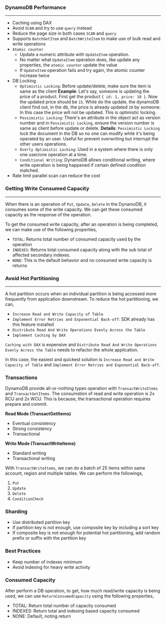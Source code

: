 ### DynamoDB Performance

---

- Caching using DAX
- Avoid `SCAN` and try to use `query` instead
- Reduce the page size in both cases `SCAN` and `query`
- Supports `BatchGetItem` and `BatchWriteItem` to make use of bulk read and write operations
- `Atomic counter`
  - Update a numeric attribute with `UpdateItem` operation.
  - No matter what `UpdateItem` operation does, like update any properties, the `atomic counter` update the value
  - If `UpdateItem` operation fails and try again, the atomic counter increase twice
- DB Locking
  - `Optimistic Locking`: Before update/delete, make sure the item is same as the client
    **Example**:
    Let's say, someone is updating the price of a product. First get the product `{ id: 1, price: 10 }`. Now the updated price should be `15`. While do the update, the dynamoDB client find out, in the db, the price is already updated `20` by someone. In this case the price will not be updated. This is optimistic locking.
  - `Pessimistic Locking`: There's an attribute in the object act as version number and in `Pessimistic Locking`, ensure the version number is same as client before update or delete.
    **Details**:
    `Pessimistic Locking` lock the document in the DB so no one can modify while it's being operated by an user. Useful for prevent overwriting but interrupt the other users operations.
  - `Overly Optimistic Locking`: Used in a system where there is only one user/one operation at a time.
  - `Conditional Writing`: DynamoDB allows conditional writing, where write operation is being happened if certain defined condition matched.
- Rate limit parallel scan can reduce the cost

### Getting Write Consumed Capacity

---

When there is an operation of `Put`, `Update`, `Delete` in the DynamoDB, it consumes some of the write capacity. We can get these consumed capacity as the response of the operation.

To get the consumed write capacity, after an operation is being completed, we can make use of the following properties,

- `TOTAL`: Returns total number of consumed capacity used by the operation
- `INDEXES`: Returns total consumed capacity along with the sub total of affected secondary indexes.
- `NONE`: This is the default behavior and no consumed write capacity is returns

### Avoid Hot Partitioning

---

A hot partition occurs when an individual partition is being accessed more frequently from application downstream. To reduce the hot partitioning, we can,

- `Increase Read and Write Capacity of Table`
- `Implement Error Retries and Exponential Back-off`: SDK already has this feature installed
- `Distribute Read And Write Operations Evenly Across the Table`
- `Implement Caching by DAX`

`Caching with DAX` is expensive and `Distribute Read And Write Operations Evenly Across the Table` needs to refactor the whole application.

In this case, the easiest and quickest solution is `Increase Read and Write Capacity of Table` and `Implement Error Retries and Exponential Back-off`.

### Transactions

DynamoDB provide all-or-nothing types operation with `TransactWriteItems` and `TransactGetItems`. The consumstion of read and write operation is 2x RCU and 2x WCU. This is because, the transactional operation requires prepare and commit.

**Read Mode (TransactGetItems)**

- Eventual consistency
- Strong consistency
- Transactional

**Write Mode (TransactWriteItems)**

- Standard writing
- Transactional writing

With `TransactWriteItems`, we can do a batch of 25 items within same account, region and multiple tables. We can perform the followings,

1. `Put`
2. `Update`
3. `Delete`
4. `ConditionCheck`

### Sharding

- Use distributed partition key
- If partition key is not enough, use composite key by including a sort key
- If composite key is not enough for potential hot partitioning, add random prefix or suffix with the partition key

### Best Practices

- Keep number of indexes minimum
- Avoid indexing for heavy write activity

### Consumed Capacity

After perform a DB operation, to get, how much read/write capacity is being used, we can use `ReturnConsumedCapacity` using the following properties,

- TOTAL: Return total number of capacity consumed 
- INDEXES: Return total and indexing based capacity consumed
- NONE: Default, noting return
